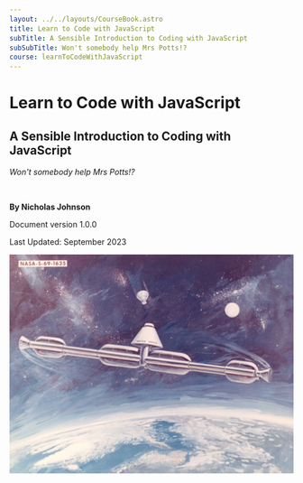 ```yaml
---
layout: ../../layouts/CourseBook.astro
title: Learn to Code with JavaScript
subTitle: A Sensible Introduction to Coding with JavaScript
subSubTitle: Won't somebody help Mrs Potts!?
course: learnToCodeWithJavaScript
---
```


# Learn to Code with JavaScript

## A Sensible Introduction to Coding with JavaScript

_Won't somebody help Mrs Potts!?_

<br />

**By Nicholas Johnson**

Document version 1.0.0

Last Updated: September 2023

![Space Station cover art](../../../public/images/book-covers/station2.jpg)

